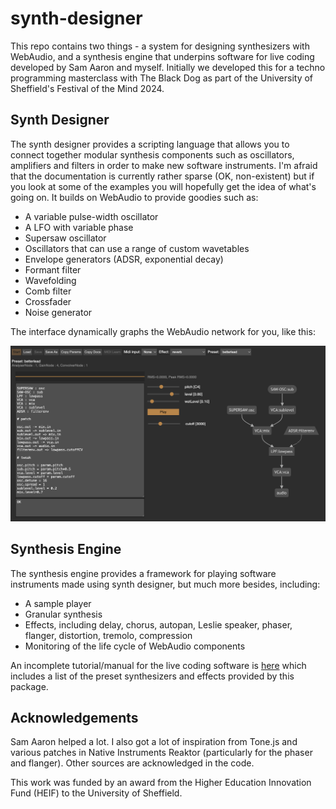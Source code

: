# synth-designer

This repo contains two things - a system for designing synthesizers with WebAudio, and a synthesis engine that underpins software for live coding developed by Sam Aaron and myself. Initially we developed this for a techno programming masterclass with The Black Dog as part of the University of Sheffield's Festival of the Mind 2024.

## Synth Designer

The synth designer provides a scripting language that allows you to connect together modular synthesis components such as oscillators, amplifiers and filters in order to make new software instruments. I'm afraid that the documentation is currently rather sparse (OK, non-existent) but if you look at some of the examples you will hopefully get the idea of what's going on. It builds on WebAudio to provide goodies such as:

* A variable pulse-width oscillator
* A LFO with variable phase
* Supersaw oscillator
* Oscillators that can use a range of custom wavetables
* Envelope generators (ADSR, exponential decay)
* Formant filter
* Wavefolding
* Comb filter
* Crossfader
* Noise generator

The interface dynamically graphs the WebAudio network for you, like this:

![synth builder interface](/images/screenshot.png)

## Synthesis Engine

The synthesis engine provides a framework for playing software instruments made using synth designer, but much more besides, including:

* A sample player
* Granular synthesis
* Effects, including delay, chorus, autopan, Leslie speaker, phaser, flanger, distortion, tremolo, compression
* Monitoring of the life cycle of WebAudio components

An incomplete tutorial/manual for the live coding software is [here](https://github.com/guyjbrown/bleepmanual/wiki) which includes a list of the preset synthesizers and effects provided by this package.

## Acknowledgements

Sam Aaron helped a lot. I also got a lot of inspiration from Tone.js and various patches in Native Instruments Reaktor (particularly for the phaser and flanger). Other sources are acknowledged in the code.

This work was funded by an award from the Higher Education Innovation Fund (HEIF) to the University of Sheffield.
